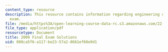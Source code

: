 ```yaml
---
content_type: resource
description: This resource contains information regarding engineering of nuclear reactors
  exam.
file: /media/https%3A/open-learning-course-data-rc.s3.amazonaws.com/22-312-engineering-of-nuclear-reactors-fall-2015/008ca5f6a117be2357a28661ef60e9d1_MIT22_312F15_final_2009Sol.pdf
file_type: application/pdf
resourcetype: Document
title: 2009 Final Exam Solutions
uid: 008ca5f6-a117-be23-57a2-8661ef60e9d1
---
```

